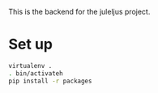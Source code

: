 This is the backend for the juleljus project.

# Set up 
```bash
virtualenv .
. bin/activateh
pip install -r packages
```
